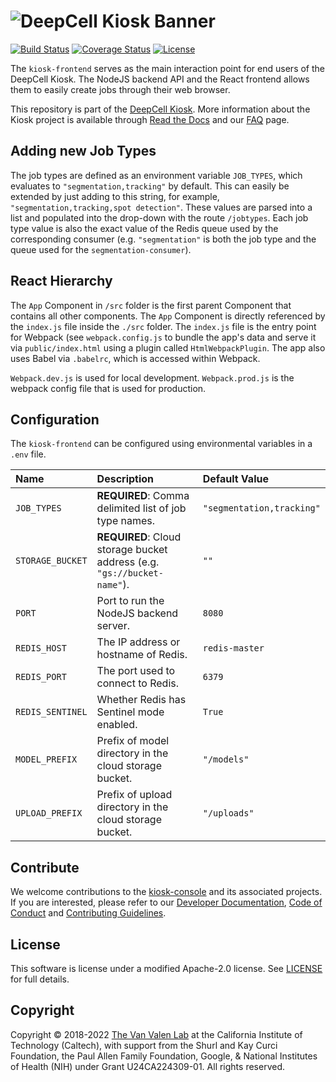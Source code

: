 # ![DeepCell Kiosk Banner](https://raw.githubusercontent.com/vanvalenlab/kiosk-console/master/docs/images/DeepCell_Kiosk_Banner.png)

[![Build Status](https://github.com/vanvalenlab/kiosk-frontend/workflows/build/badge.svg)](https://github.com/vanvalenlab/kiosk-frontend/actions)
[![Coverage Status](https://coveralls.io/repos/github/vanvalenlab/kiosk-frontend/badge.svg)](https://coveralls.io/github/vanvalenlab/kiosk-frontend)
[![License](https://img.shields.io/badge/License-Apache%202.0-blue.svg)](/LICENSE)

The `kiosk-frontend` serves as the main interaction point for end users of the DeepCell Kiosk. The NodeJS backend API and the React frontend allows them to easily create jobs through their web browser.

This repository is part of the [DeepCell Kiosk](https://github.com/vanvalenlab/kiosk-console). More information about the Kiosk project is available through [Read the Docs](https://deepcell-kiosk.readthedocs.io/en/master) and our [FAQ](http://www.deepcell.org/faq) page.

## Adding new Job Types

The job types are defined as an environment variable `JOB_TYPES`, which evaluates to `"segmentation,tracking"` by default. This can easily be extended by just adding to this string, for example, `"segmentation,tracking,spot detection"`. These values are parsed into a list and populated into the drop-down with the route `/jobtypes`. Each job type value is also the exact value of the Redis queue used by the corresponding consumer (e.g. `"segmentation"` is both the job type and the queue used for the `segmentation-consumer`).

## React Hierarchy

The `App` Component in `/src` folder is the first parent Component that contains all other components. The `App` Component is directly referenced by the `index.js` file inside the `./src` folder. The `index.js` file is the entry point for Webpack (see `webpack.config.js` to bundle the app's data and serve it via `public/index.html` using a plugin called `HtmlWebpackPlugin`. The app also uses Babel via `.babelrc`, which is accessed within Webpack.

`Webpack.dev.js` is used for local development. `Webpack.prod.js` is the webpack config file that is used for production.

## Configuration

The `kiosk-frontend` can be configured using environmental variables in a `.env` file.

| Name | Description | Default Value |
| :--- | :--- | :--- |
| `JOB_TYPES` | **REQUIRED**: Comma delimited list of job type names. | `"segmentation,tracking"` |
| `STORAGE_BUCKET` | **REQUIRED**: Cloud storage bucket address (e.g. `"gs://bucket-name"`). | `""` |
| `PORT` | Port to run the NodeJS backend server. | `8080` |
| `REDIS_HOST` | The IP address or hostname of Redis. | `redis-master` |
| `REDIS_PORT` | The port used to connect to Redis. | `6379` |
| `REDIS_SENTINEL` | Whether Redis has Sentinel mode enabled. | `True` |
| `MODEL_PREFIX` | Prefix of model directory in the cloud storage bucket. | `"/models"` |
| `UPLOAD_PREFIX` | Prefix of upload directory in the cloud storage bucket. | `"/uploads"` |

## Contribute

We welcome contributions to the [kiosk-console](https://github.com/vanvalenlab/kiosk-console) and its associated projects. If you are interested, please refer to our [Developer Documentation](https://deepcell-kiosk.readthedocs.io/en/master/DEVELOPER.html), [Code of Conduct](https://github.com/vanvalenlab/kiosk-console/blob/master/CODE_OF_CONDUCT.md) and [Contributing Guidelines](https://github.com/vanvalenlab/kiosk-console/blob/master/CONTRIBUTING.md).

## License

This software is license under a modified Apache-2.0 license. See [LICENSE](/LICENSE) for full  details.

## Copyright

Copyright © 2018-2022 [The Van Valen Lab](http://www.vanvalen.caltech.edu/) at the California Institute of Technology (Caltech), with support from the Shurl and Kay Curci Foundation, the Paul Allen Family Foundation, Google, & National Institutes of Health (NIH) under Grant U24CA224309-01.
All rights reserved.
